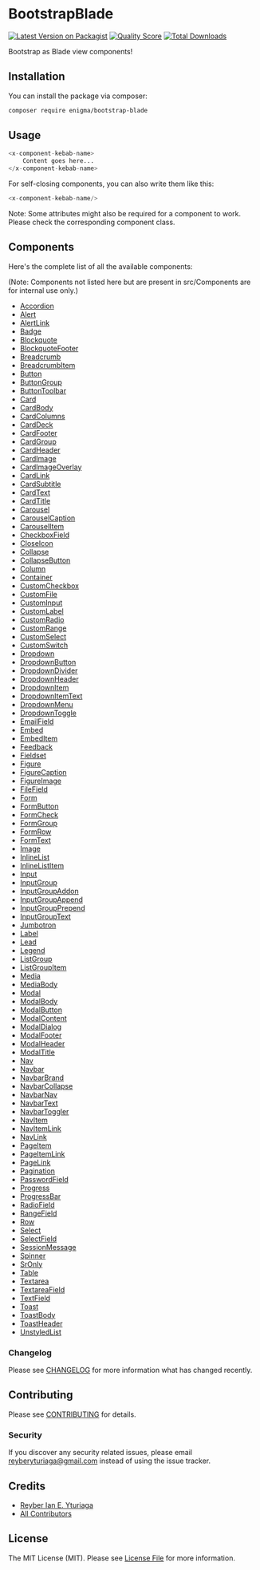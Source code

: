 # BootstrapBlade

[![Latest Version on Packagist](https://img.shields.io/packagist/v/enigma/bootstrap-blade.svg?style=flat-square)](https://packagist.org/packages/enigma/bootstrap-blade)
[![Quality Score](https://img.shields.io/scrutinizer/g/enigma/bootstrap-blade.svg?style=flat-square)](https://scrutinizer-ci.com/g/enigma/bootstrap-blade)
[![Total Downloads](https://img.shields.io/packagist/dt/enigma/bootstrap-blade.svg?style=flat-square)](https://packagist.org/packages/enigma/bootstrap-blade)

Bootstrap as Blade view components!

## Installation

You can install the package via composer:

```bash
composer require enigma/bootstrap-blade
```

## Usage

``` php
<x-component-kebab-name>
    Content goes here...
</x-component-kebab-name>
```

For self-closing components, you can also write them like this:

``` php
<x-component-kebab-name/>
```

Note: Some attributes might also be required for a component to work. Please check the corresponding component class.

## Components

Here's the complete list of all the available components:

(Note: Components not listed here but are present in src/Components are for internal use only.)

+ [Accordion](./src/Components/Accordion.php)
+ [Alert](./src/Components/Alert.php)
+ [AlertLink](./src/Components/AlertLink.php)
+ [Badge](./src/Components/Badge.php)
+ [Blockquote](./src/Components/Blockquote.php)
+ [BlockquoteFooter](./src/Components/BlockquoteFooter.php)
+ [Breadcrumb](./src/Components/Breadcrumb.php)
+ [BreadcrumbItem](./src/Components/BreadcrumbItem.php)
+ [Button](./src/Components/Button.php)
+ [ButtonGroup](./src/Components/ButtonGroup.php)
+ [ButtonToolbar](./src/Components/ButtonToolbar.php)
+ [Card](./src/Components/Card.php)
+ [CardBody](./src/Components/CardBody.php)
+ [CardColumns](./src/Components/CardColumns.php)
+ [CardDeck](./src/Components/CardDeck.php)
+ [CardFooter](./src/Components/CardFooter.php)
+ [CardGroup](./src/Components/CardGroup.php)
+ [CardHeader](./src/Components/CardHeader.php)
+ [CardImage](./src/Components/CardImage.php)
+ [CardImageOverlay](./src/Components/CardImageOverlay.php)
+ [CardLink](./src/Components/CardLink.php)
+ [CardSubtitle](./src/Components/CardSubtitle.php)
+ [CardText](./src/Components/CardText.php)
+ [CardTitle](./src/Components/CardTitle.php)
+ [Carousel](./src/Components/Carousel.php)
+ [CarouselCaption](./src/Components/CarouselCaption.php)
+ [CarouselItem](./src/Components/CarouselItem.php)
+ [CheckboxField](./src/Components/CheckboxField.php)
+ [CloseIcon](./src/Components/CloseIcon.php)
+ [Collapse](./src/Components/Collapse.php)
+ [CollapseButton](./src/Components/CollapseButton.php)
+ [Column](./src/Components/Column.php)
+ [Container](./src/Components/Container.php)
+ [CustomCheckbox](./src/Components/CustomCheckbox.php)
+ [CustomFile](./src/Components/CustomFile.php)
+ [CustomInput](./src/Components/CustomInput.php)
+ [CustomLabel](./src/Components/CustomLabel.php)
+ [CustomRadio](./src/Components/CustomRadio.php)
+ [CustomRange](./src/Components/CustomRange.php)
+ [CustomSelect](./src/Components/CustomSelect.php)
+ [CustomSwitch](./src/Components/CustomSwitch.php)
+ [Dropdown](./src/Components/Dropdown.php)
+ [DropdownButton](./src/Components/DropdownButton.php)
+ [DropdownDivider](./src/Components/DropdownDivider.php)
+ [DropdownHeader](./src/Components/DropdownHeader.php)
+ [DropdownItem](./src/Components/DropdownItem.php)
+ [DropdownItemText](./src/Components/DropdownItemText.php)
+ [DropdownMenu](./src/Components/DropdownMenu.php)
+ [DropdownToggle](./src/Components/DropdownToggle.php)
+ [EmailField](./src/Components/EmailField.php)
+ [Embed](./src/Components/Embed.php)
+ [EmbedItem](./src/Components/EmbedItem.php)
+ [Feedback](./src/Components/Feedback.php)
+ [Fieldset](./src/Components/Fieldset.php)
+ [Figure](./src/Components/Figure.php)
+ [FigureCaption](./src/Components/FigureCaption.php)
+ [FigureImage](./src/Components/FigureImage.php)
+ [FileField](./src/Components/FileField.php)
+ [Form](./src/Components/Form.php)
+ [FormButton](./src/Components/FormButton.php)
+ [FormCheck](./src/Components/FormCheck.php)
+ [FormGroup](./src/Components/FormGroup.php)
+ [FormRow](./src/Components/FormRow.php)
+ [FormText](./src/Components/FormText.php)
+ [Image](./src/Components/Image.php)
+ [InlineList](./src/Components/InlineList.php)
+ [InlineListItem](./src/Components/InlineListItem.php)
+ [Input](./src/Components/Input.php)
+ [InputGroup](./src/Components/InputGroup.php)
+ [InputGroupAddon](./src/Components/InputGroupAddon.php)
+ [InputGroupAppend](./src/Components/InputGroupAppend.php)
+ [InputGroupPrepend](./src/Components/InputGroupPrepend.php)
+ [InputGroupText](./src/Components/InputGroupText.php)
+ [Jumbotron](./src/Components/Jumbotron.php)
+ [Label](./src/Components/Label.php)
+ [Lead](./src/Components/Lead.php)
+ [Legend](./src/Components/Legend.php)
+ [ListGroup](./src/Components/ListGroup.php)
+ [ListGroupItem](./src/Components/ListGroupItem.php)
+ [Media](./src/Components/Media.php)
+ [MediaBody](./src/Components/MediaBody.php)
+ [Modal](./src/Components/Modal.php)
+ [ModalBody](./src/Components/ModalBody.php)
+ [ModalButton](./src/Components/ModalButton.php)
+ [ModalContent](./src/Components/ModalContent.php)
+ [ModalDialog](./src/Components/ModalDialog.php)
+ [ModalFooter](./src/Components/ModalFooter.php)
+ [ModalHeader](./src/Components/ModalHeader.php)
+ [ModalTitle](./src/Components/ModalTitle.php)
+ [Nav](./src/Components/Nav.php)
+ [Navbar](./src/Components/Navbar.php)
+ [NavbarBrand](./src/Components/NavbarBrand.php)
+ [NavbarCollapse](./src/Components/NavbarCollapse.php)
+ [NavbarNav](./src/Components/NavbarNav.php)
+ [NavbarText](./src/Components/NavbarText.php)
+ [NavbarToggler](./src/Components/NavbarToggler.php)
+ [NavItem](./src/Components/NavItem.php)
+ [NavItemLink](./src/Components/NavItemLink.php)
+ [NavLink](./src/Components/NavLink.php)
+ [PageItem](./src/Components/PageItem.php)
+ [PageItemLink](./src/Components/PageItemLink.php)
+ [PageLink](./src/Components/PageLink.php)
+ [Pagination](./src/Components/Pagination.php)
+ [PasswordField](./src/Components/PasswordField.php)
+ [Progress](./src/Components/Progress.php)
+ [ProgressBar](./src/Components/ProgressBar.php)
+ [RadioField](./src/Components/RadioField.php)
+ [RangeField](./src/Components/RangeField.php)
+ [Row](./src/Components/Row.php)
+ [Select](./src/Components/Select.php)
+ [SelectField](./src/Components/SelectField.php)
+ [SessionMessage](./src/Components/SessionMessage.php)
+ [Spinner](./src/Components/Spinner.php)
+ [SrOnly](./src/Components/SrOnly.php)
+ [Table](./src/Components/Table.php)
+ [Textarea](./src/Components/Textarea.php)
+ [TextareaField](./src/Components/TextareaField.php)
+ [TextField](./src/Components/TextField.php)
+ [Toast](./src/Components/Toast.php)
+ [ToastBody](./src/Components/ToastBody.php)
+ [ToastHeader](./src/Components/ToastHeader.php)
+ [UnstyledList](./src/Components/UnstyledList.php)

### Changelog

Please see [CHANGELOG](CHANGELOG.md) for more information what has changed recently.

## Contributing

Please see [CONTRIBUTING](CONTRIBUTING.md) for details.

### Security

If you discover any security related issues, please email reyberyturiaga@gmail.com instead of using the issue tracker.

## Credits

- [Reyber Ian E. Yturiaga](https://github.com/reyberyturiaga)
- [All Contributors](../../contributors)

## License

The MIT License (MIT). Please see [License File](LICENSE.md) for more information.
